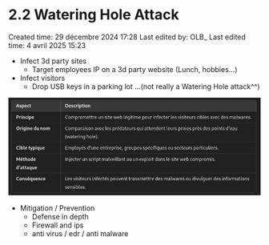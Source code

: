 # 2.2 Watering Hole Attack

Created time: 29 décembre 2024 17:28
Last edited by: OLB_
Last edited time: 4 avril 2025 15:23

- Infect 3d party sites
    - Target employees IP on a 3d party website (Lunch, hobbies…)
- Infect visitors
    - Drop USB keys in a parking lot …(not really a Watering Hole attack^^)

![image.png](image%2022.png)

- Mitigation / Prevention
    - Defense in depth
    - Firewall and ips
    - anti virus / edr / anti malware